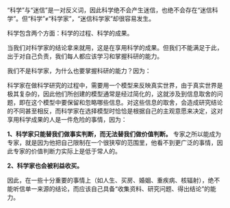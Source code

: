 “科学”与“迷信”是一对反义词，因此科学绝不会产生迷信，也绝不会存在“迷信科学”。但“科学”≠“科学家”，“迷信科学家”却很容易发生。

科学包含两个方面：科学的过程、科学的成果。

当我们对科学家的结论拿来就用，这是在享用科学的成果。但我们不能满足于此，出于对自己负责，我们每人都应该学习和掌握科研的能力。

我们不是科学家，为什么也要掌握科研的能力？因为：

科学家在做科学研究的过程中，需要用一个模型来反映真实世界，由于真实世界是极其复杂的，因此他们所创建的模型通常是经过简化的，这就涉及到信息取舍的问题，即在这个模型中要保留和忽略哪些信息。对这些信息的取舍，会造成研究结论的不同甚至相反，而科学家在选择模型时恰恰是根据自己的主观意愿来决定，这对享用科学成果的人是一件危险的事情，因为：

 **1、科学家只能替我们做事实判断，而无法替我们做价值判断。** 专家之所以能成为专家，就是因为他把自己限制在一个很狭窄的范围里，他看不到更广泛的事情，因此专家的价值判断力实际上是低于常人的。

**2、科学家也会被利益收买。**

因此，在一些十分重要的事情上（如人生、买房、婚姻、重疾病、核辐射），绝不能听信单一来源的结论，而应该自己具备“收集资料、研究问题、得出结论”的能力。
